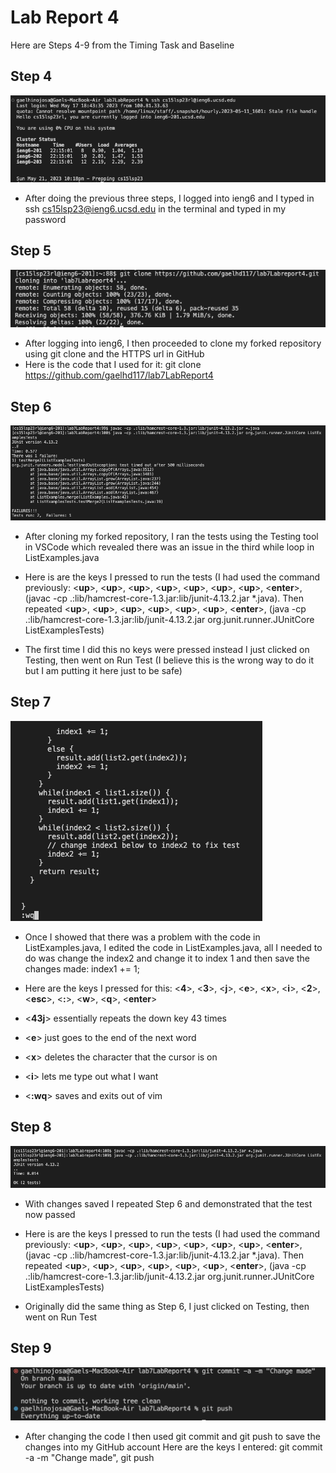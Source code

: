 # Lab Report 4

Here are Steps 4-9 from the Timing Task and Baseline

## Step 4

![Image](Step4LabReport4.png)

- After doing the previous three steps, I logged into ieng6 and I typed in ssh cs15lsp23@ieng6.ucsd.edu in the terminal and typed in my password


## Step 5

![Image](Step5LabReport4.png)

- After logging into ieng6, I then proceeded to clone my forked repository using git clone and the HTTPS url in GitHub
- Here is the code that I used for it:
  git clone https://github.com/gaelhd117/lab7LabReport4
  
  
## Step 6

![Image](Step6LabReport4.png)

- After cloning my forked repository, I ran the tests using the Testing tool in VSCode which revealed there was an issue in the third while loop in ListExamples.java
- Here is are the keys I pressed to run the tests (I had used the command previously: <**up**>, <**up**>, <**up**>, <**up**>, <**up**>, <**up**>, <**up**>, <**enter**>, (javac -cp .:lib/hamcrest-core-1.3.jar:lib/junit-4.13.2.jar *.java). Then repeated <**up**>, <**up**>, <**up**>, <**up**>, <**up**>, <**up**>, <**enter**>, (java -cp .:lib/hamcrest-core-1.3.jar:lib/junit-4.13.2.jar org.junit.runner.JUnitCore ListExamplesTests)

- The first time I did this no keys were pressed instead I just clicked on Testing, then went on Run Test (I believe this is the wrong way to do it but I am putting it here just to be safe)
  
  
## Step 7
  
![Image](Step7LabReport4.png)

 - Once I showed that there was a problem with the code in ListExamples.java, I edited the code in ListExamples.java, all I needed to do was change the index2 and change it to index 1 and then save the changes made: index1 += 1; 
 - Here are the keys I pressed for this: <**4**>, <**3**>, <**j**>, <**e**>, <**x**>, <**i**>, <**2**>, <**esc**>, <**:**>, <**w**>, <**q**>, <**enter**>

- <**43j**> essentially repeats the down key 43 times
- <**e**> just goes to the end of the next word
- <**x**> deletes the character that the cursor is on
- <**i**> lets me type out what I want
- <**:wq**> saves and exits out of vim

## Step 8
  
![Image](Step8LabReport4.png)
  
- With changes saved I repeated Step 6 and demonstrated that the test now passed
- Here is are the keys I pressed to run the tests (I had used the command previously: <**up**>, <**up**>, <**up**>, <**up**>, <**up**>, <**up**>, <**up**>, <**enter**>, (javac -cp .:lib/hamcrest-core-1.3.jar:lib/junit-4.13.2.jar *.java). Then repeated <**up**>, <**up**>, <**up**>, <**up**>, <**up**>, <**up**>, <**enter**>, (java -cp .:lib/hamcrest-core-1.3.jar:lib/junit-4.13.2.jar org.junit.runner.JUnitCore ListExamplesTests)

- Originally did the same thing as Step 6, I just clicked on Testing, then went on Run Test
  
## Step 9

![Image](Step9LabReport4.png)

- After changing the code I then used git commit and git push to save the changes into my GitHub account
Here are the keys I entered: git commit -a -m "Change made", git push 
